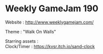 # Weekly GameJam 190

Website : http://www.weeklygamejam.com/

Theme : "Walk On Walls"

Starring assets :  
Clock/Timer :
https://kvsr.itch.io/sand-clock